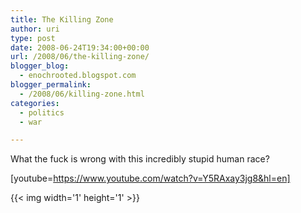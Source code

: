 ```yaml
---
title: The Killing Zone
author: uri
type: post
date: 2008-06-24T19:34:00+00:00
url: /2008/06/the-killing-zone/
blogger_blog:
  - enochrooted.blogspot.com
blogger_permalink:
  - /2008/06/killing-zone.html
categories:
  - politics
  - war

---
```

What the fuck is wrong with this incredibly stupid human race?

[youtube=https://www.youtube.com/watch?v=Y5RAxay3jg8&hl=en] 

<div class="blogger-post-footer">
  {{< img width='1' height='1' >}}
</div>
